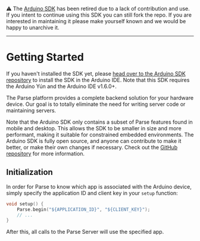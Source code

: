 
⚠️ The [Arduino SDK](https://github.com/parse-community/Parse-SDK-Android/tree/1.20.0) has been retired due to a lack of contribution and use. If you intent to continue using this SDK you can still fork the repo. If you are interested in maintaining it please make yourself known and we would be happy to unarchive it.

-----

# Getting Started

If you haven't installed the SDK yet, please [head over to the Arduino SDK repository](https://github.com/parse-community/Parse-SDK-Arduino) to install the SDK in the Arduino IDE. Note that this SDK requires the Arduino Yún and the Arduino IDE v1.6.0+.

The Parse platform provides a complete backend solution for your hardware device. Our goal is to totally eliminate the need for writing server code or maintaining servers.

Note that the Arduino SDK only contains a subset of Parse features found in mobile and desktop. This allows the SDK to be smaller in size and more performant, making it suitable for constrained embedded environments. The Arduino SDK is fully open source, and anyone can contribute to make it better, or make their own changes if necessary. Check out the [GitHub repository](https://github.com/parse-community/parse-embedded-sdks) for more information.

## Initialization

In order for Parse to know which app is associated with the Arduino device, simply specify the application ID and client key in your `setup` function:

```cpp
void setup() {
	Parse.begin("${APPLICATION_ID}", "${CLIENT_KEY}");
	// ...
}
```

After this, all calls to the Parse Server will use the specified app.
